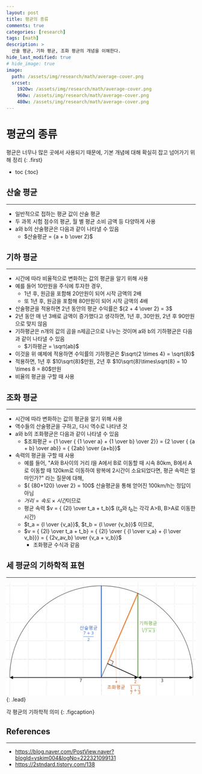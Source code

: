 ```yaml
---
layout: post
title: 평균의 종류
comments: true
categories: [research]
tags: [math]
description: >
  산술 평균, 기하 평균, 조화 평균의 개념을 이해한다.
hide_last_modified: true
# hide_image: true
image: 
  path: /assets/img/research/math/average-cover.png
  srcset: 
    1920w: /assets/img/research/math/average-cover.png
    960w: /assets/img/research/math/average-cover.png
    480w: /assets/img/research/math/average-cover.png
---
```


# 평균의 종류

평균은 너무나 많은 곳에서 사용되기 때문에, 기본 개념에 대해 확실히 잡고 넘어가기 위해 정리
{: .first} 

* toc
{:toc}

## 산술 평균
---
- 일반적으로 접하는 평균 값이 산술 평균
- 두 과목 시험 점수의 평균, 월 별 평균 소비 금액 등 다양하게 사용
- a와 b의 산술평균은 다음과 같이 나타낼 수 있음
  - $산술평균 = {a + b \over 2}$


## 기하 평균
---
- 시간에 따라 비율적으로 변화하는 값의 평균을 알기 위해 사용
- 예를 들어 10만원을 주식에 투자한 경우,
  - 1년 후, 원금을 포함해 20만원이 되어 시작 금액의 2배
  - 또 1년 후, 원금을 포함해 80만원이 되어 시작 금액의 4배
- 산술평균을 적용하면 2년 동안의 평균 수익률은 ${2 + 4 \over 2} = 3$
- 2년 동안 매 년 3배로 금액이 증가했다고 생각하면, 1년 후, 30만원, 2년 후 90만원으로 맞지 않음
- 기하평균은 n개의 값의 곱을 n제곱근으로 나누는 것이며 a와 b의 기하평균은 다음과 같이 나타낼 수 있음
  - $기하평균 = \sqrt{ab}$
- 이것을 위 예제에 적용하면 수익률의 기하평균은 $\sqrt{2 \times 4} = \sqrt{8}$
- 적용하면, 1년 후 $10\sqrt{8}$만원, 2년 후 $10\sqrt{8}\times\sqrt{8} = 10 \times 8 = 80$만원
- 비율의 평균을 구할 때 사용

## 조화 평균
---
- 시간에 따라 변화하는 값의 평균을 알기 위해 사용
- 역수들의 산술평균을 구하고, 다시 역수로 나타낸 것
- a와 b의 조화평균은 다음과 같이 나타낼 수 있음
  - $조화평균 = {1 \over { {1 \over a} + {1 \over b} \over 2}} = {2 \over { {a + b} \over ab}} = { {2ab} \over {a+b}}$
- 속력의 평균을 구할 때 사용
  - 예를 들어, "A와 B사이의 거리 $l$을 A에서 B로 이동할 때 시속 80km, B에서 A로 이동할 때 120km로 이동하여 왕복에 2시간이 소요되었다면, 평균 속력은 얼마인가?" 라는 질문에 대해,
  - ${ {80+120} \over 2} = 100$ 산술평균을 통해 얻어진 100km/h는 정답이 아님
  - $거리=속도 \times 시간$이므로
  - 평균 속력 $v = { {2l} \over t_a + t_b}$ ($t_a$와 $t_b$는 각각 A>B, B>A로 이동한 시간)
  - $t_a = {l \over {v_a}}$, $t_b = {l \over {v_b}}$ 이므로,
  - $v = { {2l} \over t_a + t_b} = { {2l} \over { {l \over v_a} + {l \over v_b}}} = { {2v_av_b} \over {v_a + v_b}}$
    - 조화평균 수식과 같음

## 세 평균의 기하학적 표현
---
![](/assets/img/research/math/average-geometrical.png)
{: .lead}

각 평균의 기하학적 의미
{: .figcaption}

## References
---
- https://blog.naver.com/PostView.naver?blogId=yskim004&logNo=222321099131
- https://2stndard.tistory.com/138